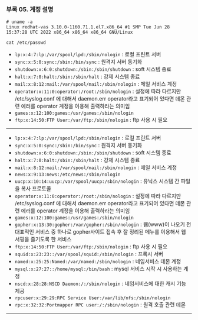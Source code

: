 ### 부록 05. 계정 설명

```
# uname -a
Linux redhat-vas 3.10.0-1160.71.1.el7.x86_64 #1 SMP Tue Jun 28 15:37:28 UTC 2022 x86_64 x86_64 x86_64 GNU/Linux
```
`cat /etc/passwd`
- `lp:x:4:7:lp:/var/spool/lpd:/sbin/nologin` : 로컬 프린트 서버
- `sync:x:5:0:sync:/sbin:/bin/sync` : 원격지 서버 동기화
- `shutdown:x:6:0:shutdown:/sbin:/sbin/shutdown` : soft 시스템 종료
- `halt:x:7:0:halt:/sbin:/sbin/halt` : 강제 시스템 종료
- `mail:x:8:12:mail:/var/spool/mail:/sbin/nologin` : 메일 서비스 계정
- `operator:x:11:0:operator:/root:/sbin/nologin` : 설정에 따라 다르지만 /etc/syslog.conf 에 대해서 daemon.err operator라고 표기되어 있다면 데몬 관련 에러를 operator 계정을 이용해 출력하라는 의미임
- `games:x:12:100:games:/usr/games:/sbin/nologin`
- `ftp:x:14:50:FTP User:/var/ftp:/sbin/nologin` : ftp 사용 시 필요

<hr/>

- `lp:x:4:7:lp:/var/spool/lpd:/sbin/nologin` : 로컬 프린트 서버
- `sync:x:5:0:sync:/sbin:/bin/sync` : 원격지 서버 동기화
- `shutdown:x:6:0:shutdown:/sbin:/sbin/shutdown` : soft 시스템 종료
- `halt:x:7:0:halt:/sbin:/sbin/halt` : 강제 시스템 종료
- `mail:x:8:12:mail:/var/spool/mail:/sbin/nologin` : 메일 서비스 계정
- `news:x:9:13:news:/etc/news:/sbin/nologin`
- `uucp:x:10:14:uucp:/var/spool/uucp:/sbin/nologin` : 유닉스 시스템 간 파일을 복사 프로토콜
- `operator:x:11:0:operator:/root:/sbin/nologin` : 설정에 따라 다르지만 /etc/syslog.conf 에 대해서 daemon.err operator라고 표기되어 있다면 데몬 관련 에러를 operator 계정을 이용해 출력하라는 의미임
- `games:x:12:100:games:/usr/games:/sbin/nologin`
- `gopher:x:13:30:gopher:/var/gopher:/sbin/nologin` : 웹(www)이 나오기 전 대표적인 서비스 중 하나로 gopher사이트 접속 후 잘 정리된 메뉴를 이용해서 웹 서핑을 즐기도록 한 서비스
- `ftp:x:14:50:FTP User:/var/ftp:/sbin/nologin` : ftp 사용 시 필요
- `squid:x:23:23::/var/spool/squid:/sbin/nologin` : 프록시 서버
- `named:x:25:25:Named:/var/named:/sbin/nologin` : 네임서비스 데몬 계정
- `mysql:x:27:27::/home/mysql:/bin/bash` : mysql 서비스 시작 시 사용하는 계정
- `nscd:x:28:28:NSCD Daemon:/:/sbin/nologin` : 네임서비스에 대한 캐시 기능 제공
- `rpcuser:x:29:29:RPC Service User:/var/lib/nfs:/sbin/nologin`
- `rpc:x:32:32:Portmapper RPC user:/:/sbin/nologin` : 원격 호출 관련 데몬

<hr/>
